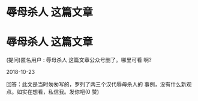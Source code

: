# 辱母杀人 这篇文章

# 辱母杀人 这篇文章

(提问)匿名用户 : 辱母杀人 这篇文章公众号删了。哪里可看 啊?

2018-10-23

回答：此文是当时匆匆写的，罗列了两三个汉代辱母杀人的 事例，没有什么新观点。如实在想看，私信我。发你吧(0 赞)